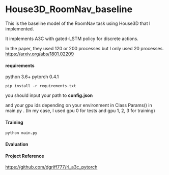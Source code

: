 # House3D_RoomNav_baseline

This is the baseline model of the RoomNav task using House3D that I implemented.

It implements A3C with gated-LSTM policy for discrete actions.

In the paper, they used 120 or 200 processes but I only used 20 processes.
https://arxiv.org/abs/1801.02209



#### requirements
python 3.6+
pytorch 0.4.1
```
pip install -r requirements.txt 
```

you should input your path to **config.json**

and your gpu ids depending on your environment in Class Params() in main.py . (In my case, I used gpu 0 for tests and gpu 1, 2, 3 for training)



#### Training

```
python main.py 
```

#### Evaluation


#### Project Reference
https://github.com/dgriff777/rl_a3c_pytorch
